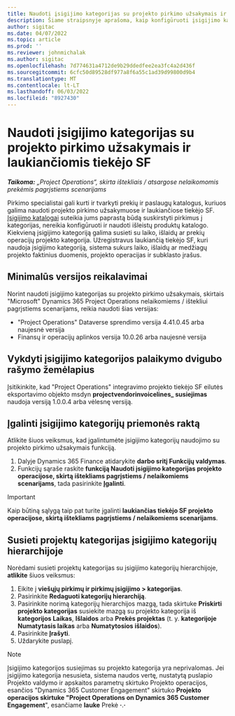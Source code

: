 ```yaml
---
title: Naudoti įsigijimo kategorijas su projekto pirkimo užsakymais ir laukiančiomis tiekėjo SF
description: Šiame straipsnyje aprašoma, kaip konfigūruoti įsigijimo kategorijas, kurias galima naudoti su projekto pirkimo užsakymais ir laukiančiomis tiekėjo SF.
author: sigitac
ms.date: 04/07/2022
ms.topic: article
ms.prod: ''
ms.reviewer: johnmichalak
ms.author: sigitac
ms.openlocfilehash: 7d774631a4712de9b29ddedfee2ea3fc4a2d436f
ms.sourcegitcommit: 6cfc50d89528df977a8f6a55c1ad39d99800d9b4
ms.translationtype: MT
ms.contentlocale: lt-LT
ms.lasthandoff: 06/03/2022
ms.locfileid: "8927430"
---
```

# <a name="use-procurement-categories-with-project-purchase-orders-and-pending-vendor-invoices"></a>Naudoti įsigijimo kategorijas su projekto pirkimo užsakymais ir laukiančiomis tiekėjo SF

_**Taikoma:** „Project Operations“, skirta ištekliais / atsargose nelaikomomis prekėmis pagrįstiems scenarijams_

Pirkimo specialistai gali kurti ir tvarkyti prekių ir paslaugų katalogus, kuriuos galima naudoti projekto pirkimo užsakymuose ir laukiančiose tiekėjo SF. [Įsigijimo katalogai](/dynamics365/supply-chain/procurement/procurement-catalogs) suteikia jums paprastą būdą suskirstyti pirkimus į kategorijas, nereikia konfigūruoti ir naudoti išleistų produktų katalogo. Kiekvieną įsigijimo kategoriją galima susieti su laiko, išlaidų ar prekių operacijų projekto kategorija. Užregistravus laukiančią tiekėjo SF, kuri naudoja įsigijimo kategoriją, sistema sukurs laiko, išlaidų ar medžiagų projekto faktinius duomenis, projekto operacijas ir subklasto įrašus.

## <a name="minimum-version-requirements"></a>Minimalūs versijos reikalavimai

Norint naudoti įsigijimo kategorijas su projekto pirkimo užsakymais, skirtais "Microsoft" Dynamics 365 Project Operations nelaikomiems / ištekliui pagrįstiems scenarijams, reikia naudoti šias versijas:

- "Project Operations" Dataverse sprendimo versija 4.41.0.45 arba naujesnė versija
- Finansų ir operacijų aplinkos versija 10.0.26 arba naujesnė versija

## <a name="run-dual-write-maps-for-procurement-category-support"></a>Vykdyti įsigijimo kategorijos palaikymo dvigubo rašymo žemėlapius

Įsitikinkite, kad "Project Operations" integravimo projekto tiekėjo SF eilutės eksportavimo objekto msdyn **projectvendorinvoicelines\_ susiejimas** naudoja versiją 1.0.0.4 arba vėlesnę versiją.

## <a name="enable-the-feature-key-for-procurement-categories"></a>Įgalinti įsigijimo kategorijų priemonės raktą

Atlikite šiuos veiksmus, kad įgalintumėte įsigijimo kategorijų naudojimo su projekto pirkimo užsakymais funkciją.

1. Dalyje Dynamics 365 Finance atidarykite **darbo sritį Funkcijų valdymas**.
1. Funkcijų sąraše raskite **funkciją Naudoti įsigijimo kategorijas projekto operacijose, skirtą ištekliams pagrįstiems / nelaikomiems scenarijams**, tada pasirinkite **Įgalinti**.

> [!IMPORTANT]
> Kaip būtiną sąlygą taip pat turite įgalinti **laukiančias tiekėjo SF projekto operacijose, skirtą ištekliams pagrįstiems / nelaikomiems scenarijams**.

## <a name="map-project-categories-in-the-procurement-category-hierarchy"></a>Susieti projektų kategorijas įsigijimo kategorijų hierarchijoje

Norėdami susieti projektų kategorijas su įsigijimo kategorijų hierarchijoje, **atlikite** šiuos veiksmus:

1. Eikite į **viešųjų pirkimų ir pirkimų įsigijimo \> kategorijas**.
1. Pasirinkite **Redaguoti kategorijų hierarchiją**.
1. Pasirinkite norimą kategorijų hierarchijos mazgą, tada skirtuke **Priskirti projekto kategorijas** susiekite mazgą su projekto kategorija iš **kategorijos Laikas**, **Išlaidos** arba **Prekės projektas** (t. y. **kategorijoje Numatytasis laikas** arba **Numatytosios išlaidos**).
1. Pasirinkite **Įrašyti**.
1. Uždarykite puslapį.

> [!NOTE]
> Įsigijimo kategorijos susiejimas su projekto kategorija yra neprivalomas. Jei įsigijimo kategorija nesusieta, sistema naudos vertę, nustatytą puslapio Projekto valdymo ir apskaitos parametrų skirtuko Projekto operacijos, esančios "Dynamics 365 Customer Engagement" skirtuko **Projekto operacijos skirtuke "Project Operations on Dynamics 365 Customer Engagement**", esančiame **lauke** Prekė **·**.**·**

